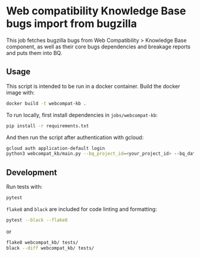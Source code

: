 # Web compatibility Knowledge Base bugs import from bugzilla 

This job fetches bugzilla bugs from Web Compatibility > Knowledge Base component, 
as well as their core bugs dependencies and breakage reports and puts them into BQ.  

## Usage

This script is intended to be run in a docker container.
Build the docker image with:

```sh
docker build -t webcompat-kb .
```

To run locally, first install dependencies in `jobs/webcompat-kb`:

```sh
pip install -r requirements.txt
```

And then run the script after authentication with gcloud: 

```sh
gcloud auth application-default login
python3 webcompat_kb/main.py --bq_project_id=<your_project_id> --bq_dataset_id=<your_dataset_id>
```

## Development

Run tests with:

```sh
pytest
```

`flake8` and `black` are included for code linting and formatting:

```sh
pytest --black --flake8
```

or

```sh
flake8 webcompat_kb/ tests/
black --diff webcompat_kb/ tests/
```
